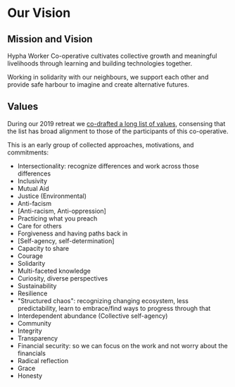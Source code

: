 # Our Vision

## Mission and Vision

Hypha Worker Co-operative cultivates collective growth and meaningful livelihoods through learning and building technologies together.

Working in solidarity with our neighbours, we support each other and provide safe harbour to imagine and create alternative futures.

## Values

During our 2019 retreat we [co-drafted a long list of values](https://meetings.hypha.coop/2018-12-04-retreat-day-01.html#finding-value-alignment), consensing that the list has broad alignment to those of the participants of this co-operative.

This is an early group of collected approaches, motivations, and commitments:

- Intersectionality: recognize differences and work across those differences
- Inclusivity
- Mutual Aid
- Justice (Environmental)
- Anti-facism
- [Anti-racism, Anti-oppression]
- Practicing what you preach
- Care for others
- Forgiveness and having paths back in
- [Self-agency, self-determination]
- Capacity to share
- Courage
- Solidarity
- Multi-faceted knowledge
- Curiosity, diverse perspectives
- Sustainability
- Resilience
- "Structured chaos": recognizing changing ecosystem, less predictability, learn to embrace/find ways to progress through that
- Interdependent abundance (Collective self-agency)
- Community
- Integrity
- Transparency
- Financial security: so we can focus on the work and not worry about the financials
- Radical reflection
- Grace
- Honesty
